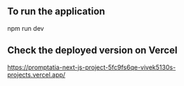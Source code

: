 
## To run the application

npm run dev

## Check the deployed version on Vercel
https://promptatia-next-js-project-5fc9fs6qe-vivek5130s-projects.vercel.app/

